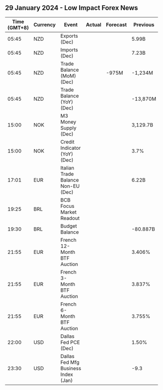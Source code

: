 ## 29 January 2024 - Low Impact Forex News

| Time (GMT+8) | Currency | Event | Actual | Forecast | Previous |
|------|----------|-------|--------|----------|----------|
| 05:45 | NZD | Exports (Dec) |  |  | 5.99B |
| 05:45 | NZD | Imports (Dec) |  |  | 7.23B |
| 05:45 | NZD | Trade Balance (MoM) (Dec) |  | -975M | -1,234M |
| 05:45 | NZD | Trade Balance (YoY) (Dec) |  |  | -13,870M |
| 15:00 | NOK | M3 Money Supply (Dec) |  |  | 3,129.7B |
| 15:00 | NOK | Credit Indicator (YoY) (Dec) |  |  | 3.7% |
| 17:01 | EUR | Italian Trade Balance Non-EU (Dec) |  |  | 6.22B |
| 19:25 | BRL | BCB Focus Market Readout |  |  |  |
| 19:30 | BRL | Budget Balance |  |  | -80.887B |
| 21:55 | EUR | French 12-Month BTF Auction |  |  | 3.406% |
| 21:55 | EUR | French 3-Month BTF Auction |  |  | 3.837% |
| 21:55 | EUR | French 6-Month BTF Auction |  |  | 3.755% |
| 22:00 | USD | Dallas Fed PCE (Dec) |  |  | 1.50% |
| 23:30 | USD | Dallas Fed Mfg Business Index (Jan) |  |  | -9.3 |
